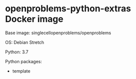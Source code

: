 # openproblems-python-extras Docker image

<!--- PLEASE NOTE: if your methods will run on one of the existing images as is,
or if your dependencies can be added to one of those images without a version clash,
please delete this folder and use that image instead. --->

Base image: singlecellopenproblems/openproblems

OS: Debian Stretch

Python: 3.7

Python packages:

* template
